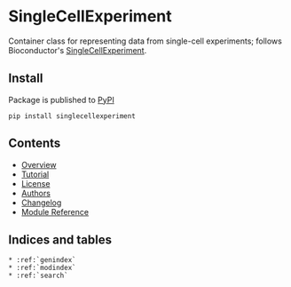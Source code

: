 # SingleCellExperiment

Container class for representing data from single-cell experiments; follows Bioconductor's [SingleCellExperiment](https://bioconductor.org/packages/release/bioc/html/SingleCellExperiment.html).


## Install

Package is published to [PyPI](https://pypi.org/project/singlecellexperiment/)

```shell
pip install singlecellexperiment
```
## Contents

* [Overview](readme)
* [Tutorial](tutorial)
* [License](license)
* [Authors](authors)
* [Changelog](changelog)
* [Module Reference](api/modules)


## Indices and tables

```eval_rst
* :ref:`genindex`
* :ref:`modindex`
* :ref:`search`
```

[Sphinx]: http://www.sphinx-doc.org/
[Markdown]: https://daringfireball.net/projects/markdown/
[reStructuredText]: http://www.sphinx-doc.org/en/master/usage/restructuredtext/basics.html
[recommonmark]: https://recommonmark.readthedocs.io/en/latest
[autostructify]: https://recommonmark.readthedocs.io/en/latest/auto_structify.html
